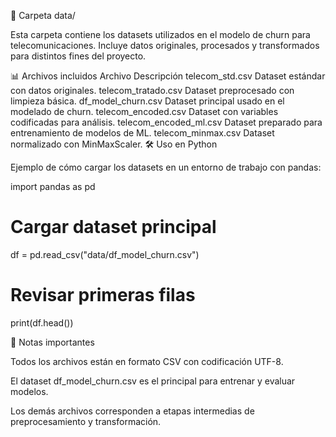 📂 Carpeta data/

Esta carpeta contiene los datasets utilizados en el modelo de churn para telecomunicaciones. Incluye datos originales, procesados y transformados para distintos fines del proyecto.

📊 Archivos incluidos
Archivo	Descripción
telecom_std.csv	Dataset estándar con datos originales.
telecom_tratado.csv	Dataset preprocesado con limpieza básica.
df_model_churn.csv	Dataset principal usado en el modelado de churn.
telecom_encoded.csv	Dataset con variables codificadas para análisis.
telecom_encoded_ml.csv	Dataset preparado para entrenamiento de modelos de ML.
telecom_minmax.csv	Dataset normalizado con MinMaxScaler.
🛠️ Uso en Python

Ejemplo de cómo cargar los datasets en un entorno de trabajo con pandas:

import pandas as pd

# Cargar dataset principal
df = pd.read_csv("data/df_model_churn.csv")

# Revisar primeras filas
print(df.head())

🔎 Notas importantes

Todos los archivos están en formato CSV con codificación UTF-8.

El dataset df_model_churn.csv es el principal para entrenar y evaluar modelos.

Los demás archivos corresponden a etapas intermedias de preprocesamiento y transformación.
